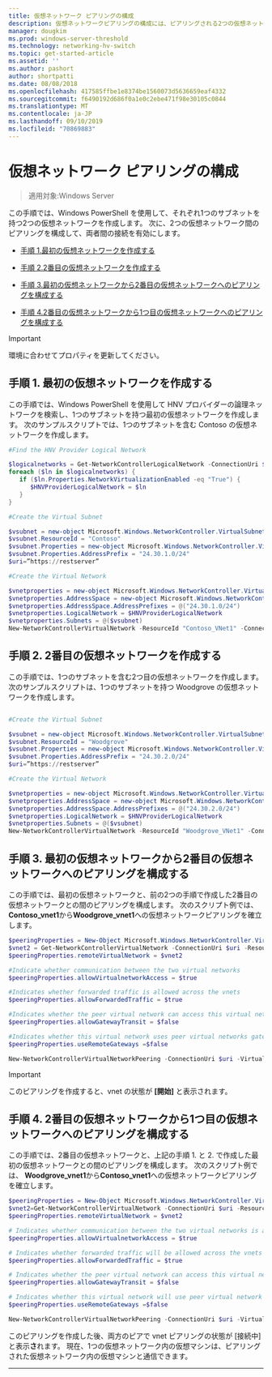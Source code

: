 ```yaml
---
title: 仮想ネットワーク ピアリングの構成
description: 仮想ネットワークピアリングの構成には、ピアリングされる2つの仮想ネットワークの作成が含まれます。
manager: dougkim
ms.prod: windows-server-threshold
ms.technology: networking-hv-switch
ms.topic: get-started-article
ms.assetid: ''
ms.author: pashort
author: shortpatti
ms.date: 08/08/2018
ms.openlocfilehash: 417585ffbe1e8374be1560073d5636659eaf4332
ms.sourcegitcommit: f6490192d686f0a1e0c2ebe471f98e30105c0844
ms.translationtype: MT
ms.contentlocale: ja-JP
ms.lasthandoff: 09/10/2019
ms.locfileid: "70869883"
---
```

# <a name="configure-virtual-network-peering"></a>仮想ネットワーク ピアリングの構成

>適用対象:Windows Server

この手順では、Windows PowerShell を使用して、それぞれ1つのサブネットを持つ2つの仮想ネットワークを作成します。 次に、2つの仮想ネットワーク間のピアリングを構成して、両者間の接続を有効にします。

- [手順 1.最初の仮想ネットワークを作成する](#step-1-create-the-first-virtual-network)

- [手順 2.2番目の仮想ネットワークを作成する](#step-2-create-the-second-virtual-network)

- [手順 3.最初の仮想ネットワークから2番目の仮想ネットワークへのピアリングを構成する](#step-3-configure-peering-from-the-first-virtual-network-to-the-second-virtual-network)

- [手順 4.2番目の仮想ネットワークから1つ目の仮想ネットワークへのピアリングを構成する](#step-4-configure-peering-from-the-second-virtual-network-to-the-first-virtual-network)


>[!IMPORTANT]
>環境に合わせてプロパティを更新してください。

## <a name="step-1-create-the-first-virtual-network"></a>手順 1. 最初の仮想ネットワークを作成する

この手順では、Windows PowerShell を使用して HNV プロバイダーの論理ネットワークを検索し、1つのサブネットを持つ最初の仮想ネットワークを作成します。 次のサンプルスクリプトでは、1つのサブネットを含む Contoso の仮想ネットワークを作成します。

``` PowerShell
#Find the HNV Provider Logical Network  

$logicalnetworks = Get-NetworkControllerLogicalNetwork -ConnectionUri $uri  
foreach ($ln in $logicalnetworks) {  
   if ($ln.Properties.NetworkVirtualizationEnabled -eq "True") {  
      $HNVProviderLogicalNetwork = $ln  
   }  
}   

#Create the Virtual Subnet  

$vsubnet = new-object Microsoft.Windows.NetworkController.VirtualSubnet  
$vsubnet.ResourceId = "Contoso"  
$vsubnet.Properties = new-object Microsoft.Windows.NetworkController.VirtualSubnetProperties  
$vsubnet.Properties.AddressPrefix = "24.30.1.0/24"
$uri=”https://restserver”  

#Create the Virtual Network  

$vnetproperties = new-object Microsoft.Windows.NetworkController.VirtualNetworkProperties  
$vnetproperties.AddressSpace = new-object Microsoft.Windows.NetworkController.AddressSpace  
$vnetproperties.AddressSpace.AddressPrefixes = @("24.30.1.0/24")  
$vnetproperties.LogicalNetwork = $HNVProviderLogicalNetwork  
$vnetproperties.Subnets = @($vsubnet)  
New-NetworkControllerVirtualNetwork -ResourceId "Contoso_VNet1" -ConnectionUri $uri -Properties $vnetproperties
```

## <a name="step-2-create-the-second-virtual-network"></a>手順 2. 2番目の仮想ネットワークを作成する

この手順では、1つのサブネットを含む2つ目の仮想ネットワークを作成します。 次のサンプルスクリプトは、1つのサブネットを持つ Woodgrove の仮想ネットワークを作成します。

``` PowerShell

#Create the Virtual Subnet  

$vsubnet = new-object Microsoft.Windows.NetworkController.VirtualSubnet  
$vsubnet.ResourceId = "Woodgrove"  
$vsubnet.Properties = new-object Microsoft.Windows.NetworkController.VirtualSubnetProperties  
$vsubnet.Properties.AddressPrefix = "24.30.2.0/24"  
$uri=”https://restserver”

#Create the Virtual Network  

$vnetproperties = new-object Microsoft.Windows.NetworkController.VirtualNetworkProperties  
$vnetproperties.AddressSpace = new-object Microsoft.Windows.NetworkController.AddressSpace  
$vnetproperties.AddressSpace.AddressPrefixes = @("24.30.2.0/24")  
$vnetproperties.LogicalNetwork = $HNVProviderLogicalNetwork  
$vnetproperties.Subnets = @($vsubnet)  
New-NetworkControllerVirtualNetwork -ResourceId "Woodgrove_VNet1" -ConnectionUri $uri -Properties $vnetproperties
```

## <a name="step-3-configure-peering-from-the-first-virtual-network-to-the-second-virtual-network"></a>手順 3. 最初の仮想ネットワークから2番目の仮想ネットワークへのピアリングを構成する

この手順では、最初の仮想ネットワークと、前の2つの手順で作成した2番目の仮想ネットワークとの間のピアリングを構成します。 次のスクリプト例では、 **Contoso_vnet1**から**Woodgrove_vnet1**への仮想ネットワークピアリングを確立します。

```PowerShell
$peeringProperties = New-Object Microsoft.Windows.NetworkController.VirtualNetworkPeeringProperties
$vnet2 = Get-NetworkControllerVirtualNetwork -ConnectionUri $uri -ResourceId "Woodgrove_VNet1"
$peeringProperties.remoteVirtualNetwork = $vnet2

#Indicate whether communication between the two virtual networks
$peeringProperties.allowVirtualnetworkAccess = $true

#Indicates whether forwarded traffic is allowed across the vnets
$peeringProperties.allowForwardedTraffic = $true

#Indicates whether the peer virtual network can access this virtual networks gateway
$peeringProperties.allowGatewayTransit = $false

#Indicates whether this virtual network uses peer virtual networks gateway
$peeringProperties.useRemoteGateways =$false

New-NetworkControllerVirtualNetworkPeering -ConnectionUri $uri -VirtualNetworkId “Contoso_vnet1” -ResourceId “ContosotoWoodgrove” -Properties $peeringProperties

```

>[!IMPORTANT]
>このピアリングを作成すると、vnet の状態が **[開始]** と表示されます。

## <a name="step-4-configure-peering-from-the-second-virtual-network-to-the-first-virtual-network"></a>手順 4. 2番目の仮想ネットワークから1つ目の仮想ネットワークへのピアリングを構成する

この手順では、2番目の仮想ネットワークと、上記の手順 1. と 2. で作成した最初の仮想ネットワークとの間のピアリングを構成します。 次のスクリプト例では、 **Woodgrove_vnet1**から**Contoso_vnet1**への仮想ネットワークピアリングを確立します。

```PowerShell
$peeringProperties = New-Object Microsoft.Windows.NetworkController.VirtualNetworkPeeringProperties 
$vnet2=Get-NetworkControllerVirtualNetwork -ConnectionUri $uri -ResourceId "Contoso_VNet1"
$peeringProperties.remoteVirtualNetwork = $vnet2 

# Indicates whether communication between the two virtual networks is allowed 
$peeringProperties.allowVirtualnetworkAccess = $true 

# Indicates whether forwarded traffic will be allowed across the vnets
$peeringProperties.allowForwardedTraffic = $true 

# Indicates whether the peer virtual network can access this virtual network's gateway
$peeringProperties.allowGatewayTransit = $false 

# Indicates whether this virtual network will use peer virtual network's gateway
$peeringProperties.useRemoteGateways =$false 

New-NetworkControllerVirtualNetworkPeering -ConnectionUri $uri -VirtualNetworkId “Woodgrove_vnet1” -ResourceId “WoodgrovetoContoso” -Properties $peeringProperties 

```

このピアリングを作成した後、両方のピアで vnet ピアリングの状態が [接続中] と表示**さ**れます。 現在、1つの仮想ネットワーク内の仮想マシンは、ピアリングされた仮想ネットワーク内の仮想マシンと通信できます。

---